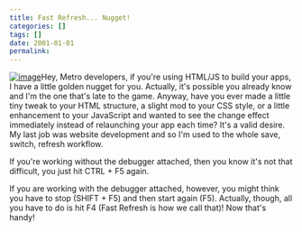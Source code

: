 ```yaml
---
title: Fast Refresh... Nugget!
categories: []
tags: []
date: 2001-01-01
permalink: 
---
```


[![](http://codefoster.blob.core.windows.net/site/image/3efafa3d28834feeb0e3d04d81887ab0/fastrefresh_01_1.png "image")](http://{fix}/image.axd?picture=Windows-Live-Writer/Fast-Refresh-Nugget/1DDFB845/image.png)Hey, Metro developers, if you're using HTML/JS to build your apps, I have a little golden nugget for you. Actually, it's possible you already know and I'm the one that's late to the game. Anyway, have you ever made a little tiny tweak to your HTML structure, a slight mod to your CSS style, or a little enhancement to your JavaScript and wanted to see the change effect immediately instead of relaunching your app each time? It's a valid desire. My last job was website development and so I'm used to the whole save, switch, refresh workflow.

If you're working without the debugger attached, then you know it's not that difficult, you just hit CTRL + F5 again.

If you are working with the debugger attached, however, you might think you have to stop (SHIFT + F5) and then start again (F5). Actually, though, all you have to do is hit F4 (Fast Refresh is how we call that)! Now that's handy!